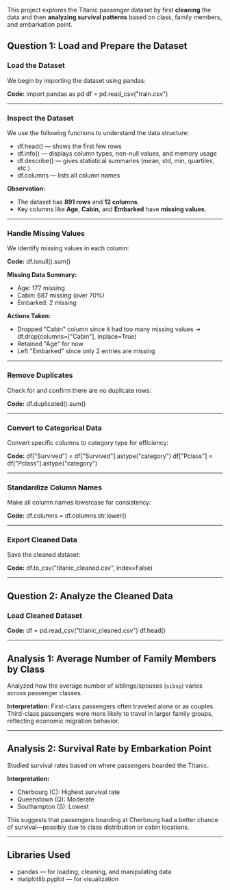 This project explores the Titanic passenger dataset by first **cleaning** the data and then **analyzing survival patterns** based on class, family members, and embarkation point.

##  Question 1: Load and Prepare the Dataset

### Load the Dataset

We begin by importing the dataset using pandas:

**Code:**
import pandas as pd
df = pd.read\_csv("train.csv")

---

###  Inspect the Dataset

We use the following functions to understand the data structure:

* df.head() — shows the first few rows
* df.info() — displays column types, non-null values, and memory usage
* df.describe() — gives statistical summaries (mean, std, min, quartiles, etc.)
* df.columns — lists all column names

**Observation:**

* The dataset has **891 rows** and **12 columns**.
* Key columns like **Age**, **Cabin**, and **Embarked** have **missing values**.

---

###  Handle Missing Values

We identify missing values in each column:

**Code:**
df.isnull().sum()

**Missing Data Summary:**

* Age: 177 missing
* Cabin: 687 missing (over 70%)
* Embarked: 2 missing

**Actions Taken:**

* Dropped "Cabin" column since it had too many missing values
  → df.drop(columns=\["Cabin"], inplace=True)
* Retained "Age" for now
* Left "Embarked" since only 2 entries are missing

---

###  Remove Duplicates

Check for and confirm there are no duplicate rows:

**Code:**
df.duplicated().sum()

---

### Convert to Categorical Data

Convert specific columns to category type for efficiency:

**Code:**
df\["Survived"] = df\["Survived"].astype("category")
df\["Pclass"] = df\["Pclass"].astype("category")

---

###  Standardize Column Names

Make all column names lowercase for consistency:

**Code:**
df.columns = df.columns.str.lower()

---

###  Export Cleaned Data

Save the cleaned dataset:

**Code:**
df.to\_csv("titanic\_cleaned.csv", index=False)

---

##  Question 2: Analyze the Cleaned Data

###  Load Cleaned Dataset

**Code:**
df = pd.read\_csv("titanic\_cleaned.csv")
df.head()

---

## Analysis 1: Average Number of Family Members by Class

Analyzed how the average number of siblings/spouses (`sibsp`) varies across passenger classes.

**Interpretation:**
First-class passengers often traveled alone or as couples. Third-class passengers were more likely to travel in larger family groups, reflecting economic migration behavior.

---

## Analysis 2: Survival Rate by Embarkation Point

Studied survival rates based on where passengers boarded the Titanic.

**Interpretation:**

* Cherbourg (C): Highest survival rate
* Queenstown (Q): Moderate
* Southampton (S): Lowest

This suggests that passengers boarding at Cherbourg had a better chance of survival—possibly due to class distribution or cabin locations.

---

##  Libraries Used

* pandas — for loading, cleaning, and manipulating data
* matplotlib.pyplot — for visualization


